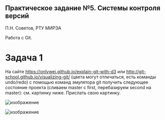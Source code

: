 ## Практическое задание №5. Системы контроля версий

П.Н. Советов, РТУ МИРЭА

Работа с Git.

# Задача 1

На сайте https://onlywei.github.io/explain-git-with-d3 или http://git-school.github.io/visualizing-git/ (цвета могут отличаться, есть команды undo/redo) с помощью команд эмулятора git получить следующее состояние проекта (сливаем master с first, перебазируем second на master): см. картинку ниже. Прислать свою картинку.

![изображение](https://github.com/user-attachments/assets/8792f8c7-7887-48f8-91db-653381193c08)

![изображение](https://github.com/user-attachments/assets/1e8c4937-d192-418b-b338-a264543f6800)
